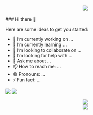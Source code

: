<h1 align="center"> <a href="https://sunguoqi.com/"> <img src="https://readme-typing-svg.herokuapp.com/?lines=console.log(%22Hello%2C%20World!%22);正经人王同学祝您今天愉快!&center=true&size=27"> </a> </h1>
### Hi there 👋


Here are some ideas to get you started:

- 🔭 I’m currently working on ...
- 🌱 I’m currently learning ...
- 👯 I’m looking to collaborate on ...
- 🤔 I’m looking for help with ...
- 💬 Ask me about ...
- 📫 How to reach me: ...
- 😄 Pronouns: ...
- ⚡ Fun fact: ...

![](https://github-readme-stats.vercel.app/api?username=zjrwtx&show_icons=true)     <img src="https://github-readme-streak-stats.herokuapp.com/?user=zjrwtx" />

<div align="center"> <img src="https://activity-graph.herokuapp.com/graph?username=zjrwtx&theme=xcode" /> </div>
<div align="center"> <img src="https://github-profile-trophy.vercel.app/?username=zjrwtx" /> </div>

